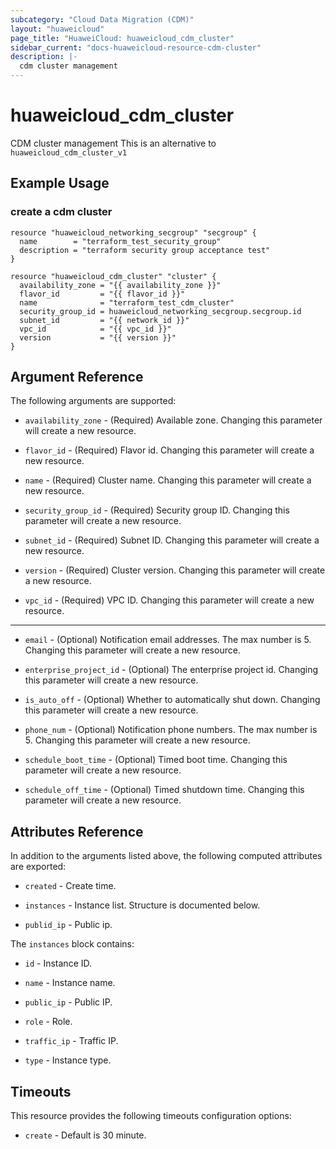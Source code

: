 ```yaml
---
subcategory: "Cloud Data Migration (CDM)"
layout: "huaweicloud"
page_title: "HuaweiCloud: huaweicloud_cdm_cluster"
sidebar_current: "docs-huaweicloud-resource-cdm-cluster"
description: |-
  cdm cluster management
---
```


# huaweicloud\_cdm\_cluster

CDM cluster management
This is an alternative to `huaweicloud_cdm_cluster_v1`

## Example Usage

### create a cdm cluster

```hcl
resource "huaweicloud_networking_secgroup" "secgroup" {
  name        = "terraform_test_security_group"
  description = "terraform security group acceptance test"
}

resource "huaweicloud_cdm_cluster" "cluster" {
  availability_zone = "{{ availability_zone }}"
  flavor_id         = "{{ flavor_id }}"
  name              = "terraform_test_cdm_cluster"
  security_group_id = huaweicloud_networking_secgroup.secgroup.id
  subnet_id         = "{{ network_id }}"
  vpc_id            = "{{ vpc_id }}"
  version           = "{{ version }}"
}
```

## Argument Reference

The following arguments are supported:

* `availability_zone` -
  (Required)
  Available zone.  Changing this parameter will create a new resource.

* `flavor_id` -
  (Required)
  Flavor id.  Changing this parameter will create a new resource.

* `name` -
  (Required)
  Cluster name.  Changing this parameter will create a new resource.

* `security_group_id` -
  (Required)
  Security group ID.  Changing this parameter will create a new resource.

* `subnet_id` -
  (Required)
  Subnet ID.  Changing this parameter will create a new resource.

* `version` -
  (Required)
  Cluster version.  Changing this parameter will create a new resource.

* `vpc_id` -
  (Required)
  VPC ID.  Changing this parameter will create a new resource.

- - -

* `email` -
  (Optional)
  Notification email addresses. The max number is 5.  Changing this parameter will create a new resource.

* `enterprise_project_id` -
  (Optional)
  The enterprise project id.  Changing this parameter will create a new resource.

* `is_auto_off` -
  (Optional)
  Whether to automatically shut down.  Changing this parameter will create a new resource.

* `phone_num` -
  (Optional)
  Notification phone numbers. The max number is 5.  Changing this parameter will create a new resource.

* `schedule_boot_time` -
  (Optional)
  Timed boot time.  Changing this parameter will create a new resource.

* `schedule_off_time` -
  (Optional)
  Timed shutdown time.  Changing this parameter will create a new resource.

## Attributes Reference

In addition to the arguments listed above, the following computed attributes are exported:

* `created` -
  Create time.

* `instances` -
  Instance list. Structure is documented below.

* `publid_ip` -
  Public ip.

The `instances` block contains:

* `id` -
  Instance ID.

* `name` -
  Instance name.

* `public_ip` -
  Public IP.

* `role` -
  Role.

* `traffic_ip` -
  Traffic IP.

* `type` -
  Instance type.

## Timeouts

This resource provides the following timeouts configuration options:
- `create` - Default is 30 minute.
